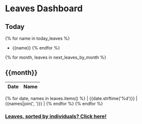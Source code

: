 # Leaves Dashboard

## Today

{% for name in today_leaves %}
- {{name}}
{% endfor %}

{% for month, leaves in next_leaves_by_month %}

## {{month}}

| Date | Name |
| -----|------|
{% for date, names in leaves.items() %}
| {{date.strftime('%d')}} | {{names|join(', ')}} |
{% endfor %}
{% endfor %}

### [Leaves, sorted by individuals? Click here!](Monthwise)
